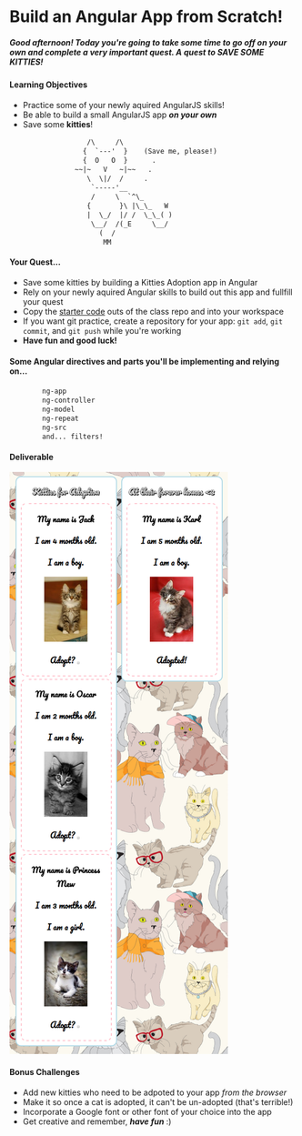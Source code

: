 # Build an Angular App from Scratch!

##### Good afternoon! Today you're going to take some time to go off on your own and complete a very important quest. A quest to SAVE SOME KITTIES!

#### Learning Objectives
* Practice some of your newly aquired AngularJS skills!
* Be able to build a small AngularJS app ***on your own***
* Save some **kitties**!

```
				   /\     /\
				  {  `---'  }    (Save me, please!)
				  {  O   O  }      .
				~~|~   V   ~|~~	  .
				   \  \|/  /	 .
				    `-----'__		
				    /     \  `^\_
				   {       }\ |\_\_   W
				   |  \_/  |/ /  \_\_( )
				    \__/  /(_E     \__/
				      (  /
				       MM
```

#### Your Quest...
* Save some kitties by building a Kitties Adoption app in Angular
* Rely on your newly aquired Angular skills to build out this app and fullfill your quest
* Copy the [starter code](./starter_code) outs of the class repo and into your workspace
* If you want git practice, create a repository for your app: `git add`, `git commit`, and `git push` while you're working
* **Have fun and good luck!**

#### Some Angular directives and parts you'll be implementing and relying on...
```
		ng-app
		ng-controller
		ng-model
		ng-repeat
		ng-src
		and... filters!

```

#### Deliverable
![](./deliverable.png)

#### Bonus Challenges
* Add new kitties who need to be adpoted to your app *from the browser*
* Make it so once a cat is adopted, it can't be un-adopted (that's terrible!)
* Incorporate a Google font or other font of your choice into the app
* Get creative and remember, ***have fun*** :)